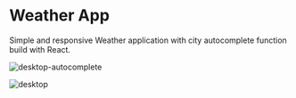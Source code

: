 # Weather App

Simple and responsive Weather application with city autocomplete function build with React. 

![desktop-autocomplete](https://github.com/AnushkaRi/weather-app/assets/93154379/dfe10185-482c-48cd-8062-43f936b94795)


![desktop](https://github.com/AnushkaRi/weather-app/assets/93154379/5a4d0b16-16bc-438d-8904-8091c6bcd751)

